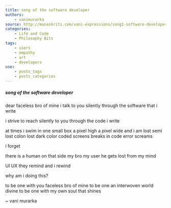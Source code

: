 ```yaml
---
title: song of the software developer
authors:
    - vanimurarka
source: http://manaskriti.com/vani-expressions/song1-software-developer/
categories:
    - Life and Code
    - Philosophy Bits
tags:
    - users
    - empathy
    - art
    - developers
use:
    - posts_tags
    - posts_categories
---
```


##### song of the software developer

dear faceless bro of mine
i talk to you silently
through the software
that i write

i strive to reach silently
to you through the
code i write

at times i swim in one small box
a pixel high a pixel wide
and i am lost
semi lost colon lost
dark color coded screens
breaks in code
error screams

i forget

there is a human on that side
my bro my user
he gets lost
from my mind

UI UX they remind
and i rewind

why am i doing this?

to be one
with you faceless bro of mine
to be one
an interwoven world divine
to be one
with my own soul that shines

~ vani murarka
